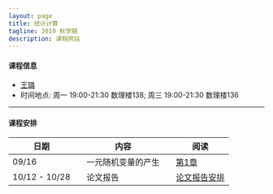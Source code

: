 ```yaml
---
layout: page
title: 统计计算
tagline: 2019 秋学期
description: 课程网站
---
```


#### 课程信息
* [王璐](http://faculty.csu.edu.cn/wanglu)
* 时间地点: 周一 19:00-21:30 数理楼138; 周三 19:00-21:30 数理楼136

---
#### 课程安排

| 日期 | | 内容 | |  阅读  | 
|------|---|--------------------------------|---|----------|
| 09/16 || 一元随机变量的产生   ||  [第1章](Lectures/random_generator_online.pdf) |
| 10/12 - 10/28 ||  论文报告  || [论文报告安排](https://docs.qq.com/sheet/DRHdUU1hIeVB5Z2ln?c=B32A0A0) |

